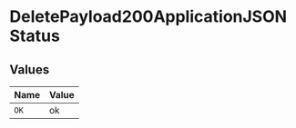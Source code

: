 # DeletePayload200ApplicationJSONStatus


## Values

| Name  | Value |
| ----- | ----- |
| `OK`  | ok    |